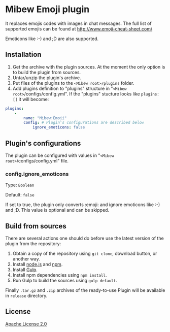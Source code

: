 # Mibew Emoji plugin

It replaces emojis codes with images in chat messages. The full list of supported emojis can be found at http://www.emoji-cheat-sheet.com/

Emoticons like :-) and ;D are also supported.


## Installation

1. Get the archive with the plugin sources. At the moment the only option is to build the plugin from sources.
2. Untar/unzip the plugin's archive.
3. Put files of the plugins to the `<Mibew root>/plugins`  folder.
4. Add plugins definition to "plugins" structure in "`<Mibew root>`/configs/config.yml".
If the "plugins" stucture looks like `plugins: []` it will become:
```yaml
plugins:
    -
        name: "Mibew:Emoji"
        config: # Plugin's configurations are described below
            ignore_emoticons: false
```


## Plugin's configurations

The plugin can be configured with values in "`<Mibew root>`/configs/config.yml" file.

### config.ignore_emoticons

Type: `Boolean`

Default: `false`

If set to true, the plugin only converts :emoji: and ignore emoticons like :-) and ;D. This value is optional and can be skipped.


## Build from sources

There are several actions one should do before use the latest version of the plugin from the repository:

1. Obtain a copy of the repository using `git clone`, download button, or another way.
2. Install [node.js](http://nodejs.org/) and [npm](https://www.npmjs.org/).
3. Install [Gulp](http://gulpjs.com/).
4. Install npm dependencies using `npm install`.
5. Run Gulp to build the sources using `gulp default`.

Finally `.tar.gz` and `.zip` archives of the ready-to-use Plugin will be available in `release` directory.


## License

[Apache License 2.0](http://www.apache.org/licenses/LICENSE-2.0.html)
